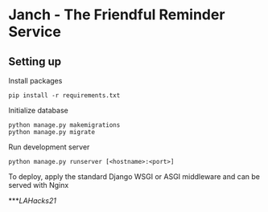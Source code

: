 # Janch - The Friendful Reminder Service

## Setting up

Install packages
```
pip install -r requirements.txt
```

Initialize database
```
python manage.py makemigrations
python manage.py migrate
```

Run development server
```
python manage.py runserver [<hostname>:<port>]
```

To deploy, apply the standard Django WSGI or ASGI middleware and can be served with Nginx

****LAHacks21*
